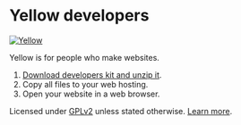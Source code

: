 Yellow developers
=================
[![Yellow](https://raw.githubusercontent.com/datenstrom/yellow-developers/master/media/images/yellow-photo.jpg)](https://datenstrom.se/yellow)

Yellow is for people who make websites.

1. [Download developers kit and unzip it](https://github.com/datenstrom/yellow-developers/archive/master.zip).
2. Copy all files to your web hosting.
3. Open your website in a web browser.

Licensed under [GPLv2](https://github.com/datenstrom/yellow-developers/blob/master/LICENSE.md) unless stated otherwise. [Learn more](https://developers.datenstrom.se/help/).

